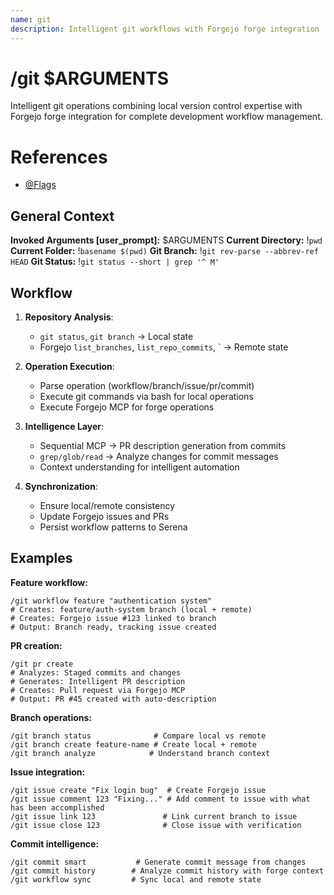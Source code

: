 ```yaml
---
name: git
description: Intelligent git workflows with Forgejo forge integration
---
```


# /git $ARGUMENTS

Intelligent git operations combining local version control expertise with Forgejo forge integration for complete development workflow management.

# References
- [@Flags](../FLAGS.md)

## General Context
**Invoked Arguments [user_prompt]:** $ARGUMENTS
**Current Directory:** !`pwd`
**Current Folder:** !`basename $(pwd)`
**Git Branch:** !`git rev-parse --abbrev-ref HEAD`
**Git Status:**
!`git status --short | grep '^ M'`

## Workflow

1. **Repository Analysis**:
   - `git status`, `git branch` → Local state
   - Forgejo `list_branches`, `list_repo_commits`, ` → Remote state

2. **Operation Execution**:
   - Parse operation (workflow/branch/issue/pr/commit)
   - Execute git commands via bash for local operations
   - Execute Forgejo MCP for forge operations

3. **Intelligence Layer**:
   - Sequential MCP → PR description generation from commits
   - `grep/glob/read` → Analyze changes for commit messages
   - Context understanding for intelligent automation

4. **Synchronization**:
   - Ensure local/remote consistency
   - Update Forgejo issues and PRs
   - Persist workflow patterns to Serena

## Examples

**Feature workflow:**
```
/git workflow feature "authentication system"
# Creates: feature/auth-system branch (local + remote)
# Creates: Forgejo issue #123 linked to branch
# Output: Branch ready, tracking issue created
```

**PR creation:**
```
/git pr create
# Analyzes: Staged commits and changes
# Generates: Intelligent PR description
# Creates: Pull request via Forgejo MCP
# Output: PR #45 created with auto-description
```

**Branch operations:**
```
/git branch status              # Compare local vs remote
/git branch create feature-name # Create local + remote
/git branch analyze            # Understand branch context
```

**Issue integration:**
```
/git issue create "Fix login bug"  # Create Forgejo issue
/git issue comment 123 "Fixing..." # Add comment to issue with what has been accomplished
/git issue link 123               # Link current branch to issue
/git issue close 123              # Close issue with verification
```

**Commit intelligence:**
```
/git commit smart           # Generate commit message from changes
/git commit history        # Analyze commit history with forge context
/git workflow sync         # Sync local and remote state
```
